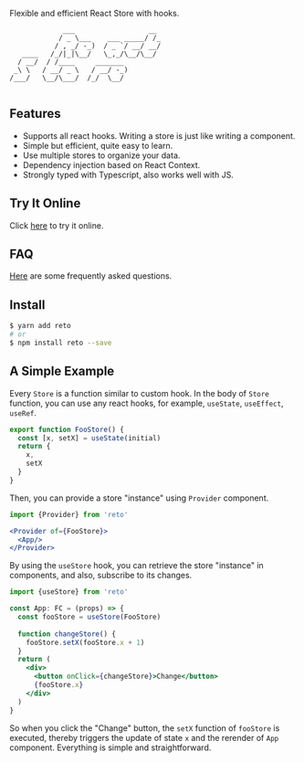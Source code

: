 Flexible and efficient React Store with hooks.

```
             ___                  __ 
            / _ \___    ___ _____/ /_
           / , _/ -_)  / _ `/ __/ __/
   ____   /_/|_|\__/   \_,_/\__/\__/ 
  / __/  / /____     _______         
 _\ \   / __/ _ \   / __/ -_)        
/___/   \__/\___/  /_/  \__/         
                                     
```

## Features

- Supports all react hooks. Writing a store is just like writing a component.
- Simple but efficient, quite easy to learn.
- Use multiple stores to organize your data.
- Dependency injection based on React Context.
- Strongly typed with Typescript, also works well with JS.

## Try It Online

Click [here](https://stackblitz.com/edit/reto-demo) to try it online.

## FAQ

[Here](faq.md) are some frequently asked questions.

## Install

```bash
$ yarn add reto
# or
$ npm install reto --save
```

## A Simple Example

Every `Store` is a function similar to custom hook. In the body of `Store` function, you can use any react hooks, for example, `useState`, `useEffect`, `useRef`.

```jsx
export function FooStore() {
  const [x, setX] = useState(initial)
  return {
    x,
    setX
  }
}
```

Then, you can provide a store "instance" using `Provider` component.

```jsx
import {Provider} from 'reto'

<Provider of={FooStore}>
  <App/>
</Provider>
```

By using the `useStore` hook, you can retrieve the store "instance" in components, and also, subscribe to its changes. 

```jsx
import {useStore} from 'reto'

const App: FC = (props) => {
  const fooStore = useStore(FooStore)
  
  function changeStore() {
    fooStore.setX(fooStore.x + 1)
  }
  return (
    <div>
      <button onClick={changeStore}>Change</button>
      {fooStore.x}
    </div>
  )
}
```

So when you click the "Change" button, the `setX` function of `fooStore` is executed, thereby triggers the update of state `x` and the rerender of `App` component. Everything is simple and straightforward.
